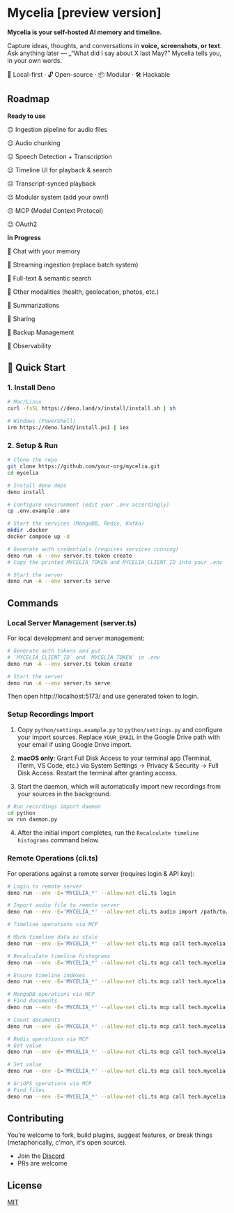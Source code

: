 # Mycelia [preview version]

**Mycelia is your self-hosted AI memory and timeline.**

Capture ideas, thoughts, and conversations in **voice, screenshots, or text**.
Ask anything later — _“What did I say about X last May?” Mycelia tells you, in
your own words.

📍 Local-first · 🔓 Open-source · 📦 Modular · 🛠 Hackable

## Roadmap

**Ready to use**

😐 Ingestion pipeline for audio files

😐 Audio chunking

😐 Speech Detection + Transcription

😐 Timeline UI for playback & search

😐 Transcript-synced playback

😐 Modular system (add your own!)

😐 MCP (Model Context Protocol)

😐 OAuth2

**In Progress**

🫥 Chat with your memory

🫥 Streaming ingestion (replace batch system)

🫥 Full-text & semantic search

🫥 Other modalities (health, geolocation, photos, etc.)

🫥 Summarizations

🫥 Sharing

🫥 Backup Management

🫥 Observability

## 🚀 Quick Start

### 1. Install Deno

```bash
# Mac/Linux
curl -fsSL https://deno.land/x/install/install.sh | sh

# Windows (PowerShell)
irm https://deno.land/install.ps1 | iex
```

### 2. Setup & Run

```bash
# Clone the repo
git clone https://github.com/your-org/mycelia.git
cd mycelia

# Install deno deps
deno install

# Configure environment (edit your .env accordingly)
cp .env.example .env

# Start the services (MongoDB, Redis, Kafka)
mkdir .docker
docker compose up -d

# Generate auth credentials (requires services running)
deno run -A --env server.ts token create
# Copy the printed MYCELIA_TOKEN and MYCELIA_CLIENT_ID into your .env

# Start the server
deno run -A --env server.ts serve
```

## Commands

### Local Server Management (server.ts)

For local development and server management:

```bash
# Generate auth tokens and put
# `MYCELIA_CLIENT_ID` and `MYCELIA_TOKEN` in .env
deno run -A --env server.ts token create
```
```bash
# Start the server
deno run -A --env server.ts serve
```

Then open http://localhost:5173/ and use generated token to login.

### Setup Recordings Import

1. Copy `python/settings.example.py` to `python/settings.py` and configure your import sources. Replace `YOUR_EMAIL` in the Google Drive path with your email if using Google Drive import.

2. **macOS only**: Grant Full Disk Access to your terminal app (Terminal, iTerm, VS Code, etc.) via System Settings → Privacy & Security → Full Disk Access. Restart the terminal after granting access.

3. Start the daemon, which will automatically import new recordings from your sources in the background.

```bash
# Run recordings import daemon
cd python
uv run daemon.py
```

4. After the initial import completes, run the `Recalculate timeline histograms` command below.


### Remote Operations (cli.ts)

For operations against a remote server (requires login & API key):

```bash
# Login to remote server
deno run --env -E='MYCELIA_*' --allow-net cli.ts login

# Import audio file to remote server
deno run --env -E='MYCELIA_*' --allow-net cli.ts audio import /path/to/file.wav

# Timeline operations via MCP

# Mark timeline data as stale
deno run --env -E='MYCELIA_*' --allow-net cli.ts mcp call tech.mycelia.timeline -a '{"action": "invalidate", "start": "10d"}'

# Recalculate timeline histograms
deno run --env -E='MYCELIA_*' --allow-net cli.ts mcp call tech.mycelia.timeline -a '{"action": "recalculate", "all": true}'

# Ensure timeline indexes
deno run --env -E='MYCELIA_*' --allow-net cli.ts mcp call tech.mycelia.timeline -a '{"action": "ensureIndex"}'

# MongoDB operations via MCP
# Find documents
deno run --env -E='MYCELIA_*' --allow-net cli.ts mcp call tech.mycelia.mongo -a '{"action": "find", "collection": "audio_chunks", "query": {}, "options": {"limit": 10}}'

# Count documents
deno run --env -E='MYCELIA_*' --allow-net cli.ts mcp call tech.mycelia.mongo -a '{"action": "count", "collection": "transcriptions", "query": {}}'

# Redis operations via MCP
# Get value
deno run --env -E='MYCELIA_*' --allow-net cli.ts mcp call tech.mycelia.redis -a '{"action": "get", "key": "some-key"}'

# Set value
deno run --env -E='MYCELIA_*' --allow-net cli.ts mcp call tech.mycelia.redis -a '{"action": "set", "key": "some-key", "value": "some-value"}'

# GridFS operations via MCP
# Find files
deno run --env -E='MYCELIA_*' --allow-net cli.ts mcp call tech.mycelia.fs -a '{"action": "find", "bucket": "uploads", "query": {}}'
```

## Contributing

You’re welcome to fork, build plugins, suggest features, or break things
(metaphorically, c'mon, it's open source).

- Join the [Discord](https://discord.gg/hPfYbpp2am)
- PRs are welcome

## License

[MIT](./LICENSE)

